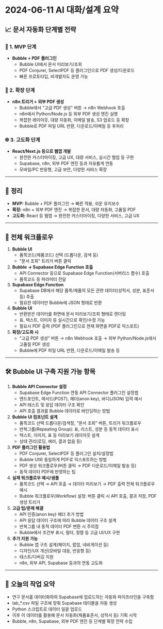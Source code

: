 # 2024-06-11 AI 대화/설계 요약

## 📈 문서 자동화 단계별 전략

### 🚀 1. MVP 단계
- **Bubble + PDF 플러그인**
  - Bubble UI에서 문서 미리보기/조회
  - PDF Conjurer, SelectPDF 등 플러그인으로 PDF 생성/다운로드
  - 빠른 프로토타입, 비개발자도 운영 가능

### 🔄 2. 확장 단계
- **n8n 트리거 + 외부 PDF 생성**
  - Bubble에서 "고급 PDF 생성" 버튼 → n8n Webhook 호출
  - n8n에서 Python/Node.js 등 외부 PDF 생성 엔진 실행
  - 복잡한 레이아웃, 대량 자동화, 이메일 발송, S3 업로드 등 확장
  - Bubble로 PDF 파일 URL 반환, 다운로드/이메일 등 후처리

### 🌐 3. 고도화 단계
- **React/Next.js 등으로 웹앱 개발**
  - 완전한 커스터마이징, 고급 UX, 대량 서비스, 실시간 협업 등 구현
  - Supabase, n8n, 외부 PDF 엔진 등과 자유롭게 연동
  - 모바일/PC 반응형, 고급 보안, 다양한 서비스 확장

---

## 📝 정리
- **MVP:** Bubble + PDF 플러그인 → 빠른 적용, 쉬운 유지보수
- **확장:** n8n + 외부 PDF 엔진 → 복잡한 문서, 대량 자동화, 고품질 PDF
- **고도화:** React 등 웹앱 → 완전한 커스터마이징, 다양한 서비스, 고급 UX

---

## 🔗 전체 워크플로우
1. **Bubble UI**
   - 품목코드(제품코드) 선택 (드롭다운, 검색 등)
   - "문서 조회" 트리거 버튼 클릭
2. **Bubble → Supabase Edge Function 호출**
   - API Connector 등으로 Supabase Edge Function(서버리스 함수) 호출
   - 품목코드 등 파라미터 전달
3. **Supabase Edge Function**
   - Supabase DB에서 해당 품목/제품의 모든 관련 데이터(성적서, 성분, 표준서 등) 추출
   - 필요한 데이터만 Bubble에 JSON 형태로 반환
4. **Bubble UI**
   - 반환받은 데이터를 화면에 문서 미리보기/조회 형태로 렌더링
   - 표, 텍스트, 이미지 등 실시간으로 확인/수정 가능
   - 필요시 PDF 출력 (PDF 플러그인으로 현재 화면을 PDF로 익스포트)
5. **확장/고도화 시**
   - "고급 PDF 생성" 버튼 → n8n Webhook 호출 → 외부 Python/Node.js에서 고품질 PDF 생성
   - Bubble에 PDF 파일 URL 반환, 다운로드/이메일 발송 등

---

## 🛠️ Bubble UI 구축 지원 가능 항목
1. **Bubble API Connector 설정**
   - Supabase Edge Function 연동 API Connector 플러그인 설정법
   - 엔드포인트, 메서드(POST), 헤더(anon key), 바디(JSON) 입력 예시
   - API 테스트 및 응답 데이터 구조 확인
   - API 호출 결과를 Bubble 데이터로 바인딩하는 방법
2. **Bubble UI 컴포넌트 설계**
   - 품목코드 선택 드롭다운/검색창, "문서 조회" 버튼, 트리거 워크플로우
   - 반복그룹(Repeating Group): 표, 리스트, 성분 등 동적 데이터 표시
   - 텍스트, 이미지, 표 등 미리보기 레이아웃 설계
   - 상태 관리(로딩, 에러, 결과 없음 등)
3. **PDF 플러그인 활용법**
   - PDF Conjurer, SelectPDF 등 플러그인 설치/설정법
   - Bubble UI와 동일하게 PDF로 익스포트하는 방법
   - PDF 생성 워크플로우(버튼 클릭 → PDF 다운로드/이메일 발송 등)
   - 동적 데이터 PDF에 반영하는 팁
4. **실제 워크플로우 예시/샘플**
   - 품목코드 선택 → API 호출 → 데이터 미리보기 → PDF 출력 전체 워크플로우 예시
   - Bubble 워크플로우(Workflow) 설정: 버튼 클릭 시 API 호출, 결과 저장, PDF 생성 트리거
5. **고급 팁/문제 해결**
   - API 인증(anon key) 헤더 추가 방법
   - API 응답 데이터 구조에 따라 Bubble 데이터 구조 설계
   - 반복그룹 내 동적 데이터 PDF 변환 시 주의점
   - Bubble에서 조건부 표시, 필터, 정렬 등 고급 UI/UX 구현
6. **추가 지원 가능**
   - Bubble 앱 구조 설계(페이지, 팝업, 네비게이션 등)
   - 디자인/UX 개선(모바일 대응, 반응형 등)
   - 테스트/디버깅 지원
   - n8n, 외부 API, Supabase 등과의 연동 고도화

---

## 📅 오늘의 작업 요약
- 연구 문서를 데이터화하여 Supabase에 업로드하는 자동화 파이프라인을 구축함
- lab_*.csv 파일 구조에 맞춰 Supabase 테이블을 자동 생성
- Python 스크립트로 데이터 일괄 업로드
- 이후 이 데이터를 활용해 문서 자동화(제품표준서, 성적서 등) 기획 시작
- Bubble, n8n, Supabase, 외부 PDF 엔진 등 단계별 확장 전략 수립 